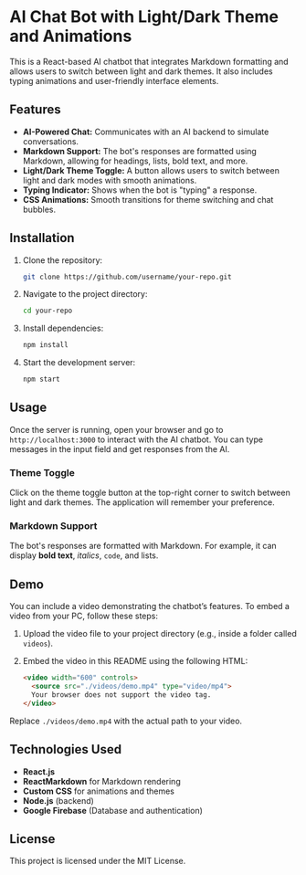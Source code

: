# AI Chat Bot with Light/Dark Theme and Animations

This is a React-based AI chatbot that integrates Markdown formatting and allows users to switch between light and dark themes. It also includes typing animations and user-friendly interface elements.

## Features

- **AI-Powered Chat:** Communicates with an AI backend to simulate conversations.
- **Markdown Support:** The bot's responses are formatted using Markdown, allowing for headings, lists, bold text, and more.
- **Light/Dark Theme Toggle:** A button allows users to switch between light and dark modes with smooth animations.
- **Typing Indicator:** Shows when the bot is "typing" a response.
- **CSS Animations:** Smooth transitions for theme switching and chat bubbles.

## Installation

1. Clone the repository:
   ```bash
   git clone https://github.com/username/your-repo.git
   ```

2. Navigate to the project directory:
   ```bash
   cd your-repo
   ```

3. Install dependencies:
   ```bash
   npm install
   ```

4. Start the development server:
   ```bash
   npm start
   ```

## Usage

Once the server is running, open your browser and go to `http://localhost:3000` to interact with the AI chatbot. You can type messages in the input field and get responses from the AI.

### Theme Toggle

Click on the theme toggle button at the top-right corner to switch between light and dark themes. The application will remember your preference.

### Markdown Support

The bot's responses are formatted with Markdown. For example, it can display **bold text**, *italics*, `code`, and lists.

## Demo

You can include a video demonstrating the chatbot’s features. To embed a video from your PC, follow these steps:

1. Upload the video file to your project directory (e.g., inside a folder called `videos`).
2. Embed the video in this README using the following HTML:

   ```html
   <video width="600" controls>
     <source src="./videos/demo.mp4" type="video/mp4">
     Your browser does not support the video tag.
   </video>
   ```

Replace `./videos/demo.mp4` with the actual path to your video.

## Technologies Used

- **React.js**
- **ReactMarkdown** for Markdown rendering
- **Custom CSS** for animations and themes
- **Node.js** (backend)
- **Google Firebase** (Database and authentication)
## License

This project is licensed under the MIT License.
